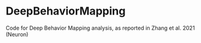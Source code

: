 # DeepBehaviorMapping
Code for Deep Behavior Mapping analysis, as reported in Zhang et al. 2021 (Neuron)
